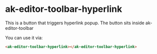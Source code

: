 # ak-editor-toolbar-hyperlink

This is a button that triggers hyperlink popup. The button sits inside ak-editor-toolbar

You can use it via:

```html
<ak-editor-toolbar-hyperlink></ak-editor-toolbar-hyperlink>
```
